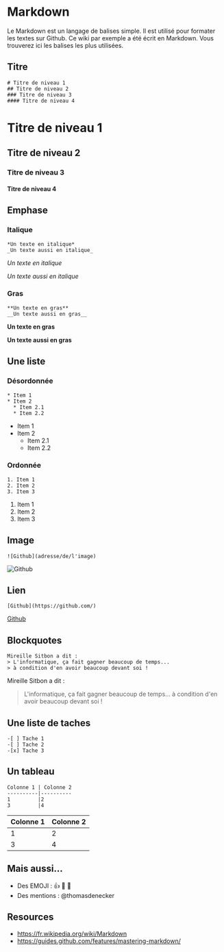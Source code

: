 # Markdown 

Le Markdown est un langage de balises simple. Il est utilisé pour formater les textes sur Github. Ce wiki par exemple a été écrit en Markdown. Vous trouverez ici les balises les plus utilisées.

## Titre

```
# Titre de niveau 1
## Titre de niveau 2
### Titre de niveau 3
#### Titre de niveau 4
```
# Titre de niveau 1
## Titre de niveau 2
### Titre de niveau 3
#### Titre de niveau 4

## Emphase 
### Italique 
```
*Un texte en italique*
_Un texte aussi en italique_
```
*Un texte en italique*

_Un texte aussi en italique_

### Gras 
```
**Un texte en gras**
__Un texte aussi en gras__
```

**Un texte en gras**

__Un texte aussi en gras__

## Une liste 
### Désordonnée
```
* Item 1
* Item 2
  * Item 2.1
  * Item 2.2
```

* Item 1
* Item 2
  * Item 2.1
  * Item 2.2

### Ordonnée

```
1. Item 1
2. Item 2
3. Item 3
```

1. Item 1
2. Item 2
3. Item 3

## Image 
```
![Github](adresse/de/l'image)
```

![Github](https://github.com/thomasdenecker/Au_coin_d_un_clavier/blob/master/docs/assets/img/github.png)

## Lien

```
[Github](https://github.com/)
```

[Github](https://github.com/)

## Blockquotes

```
Mireille Sitbon a dit : 
> L'informatique, ça fait gagner beaucoup de temps... 
> à condition d'en avoir beaucoup devant soi !
```

Mireille Sitbon a dit : 
> L'informatique, ça fait gagner beaucoup de temps... 
> à condition d'en avoir beaucoup devant soi !

## Une liste de taches 
```
-[ ] Tache 1
-[ ] Tache 2
-[x] Tache 3
```
## Un tableau
```
Colonne 1 | Colonne 2
----------|----------
1         |2
3         |4    
```
Colonne 1 | Colonne 2
----------|----------
1         |2
3         |4    

## Mais aussi...
- Des EMOJI : 👍 🥇 🎉 
- Des mentions : @thomasdenecker
 
## Resources
- https://fr.wikipedia.org/wiki/Markdown
- https://guides.github.com/features/mastering-markdown/
